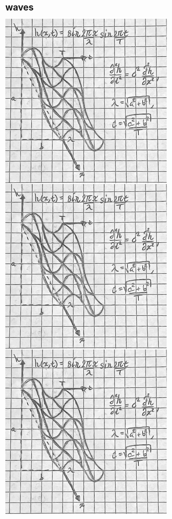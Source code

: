 # waves

![alt text](https://github.com/browlm13/waves/blob/master/sketch.jpg)
![alt text](https://github.com/browlm13/waves/blob/master/sketch.jpg)
![alt text](https://github.com/browlm13/waves/blob/master/sketch.jpg)
